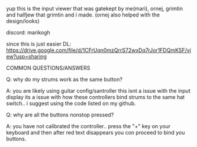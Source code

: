yup this is the input viewer that was gatekept by me(mari), ornej, grimtin and halfjew that grimtin and i made. (ornej also helped with the design/looks)

discord: marikogh

since this is just easier
DL: https://drive.google.com/file/d/1CFrUqn0mzQrrS72wxDq7rJor1FDQmKSF/view?usp=sharing

COMMON QUESTIONS/ANSWERS

Q: why do my strums work as the same button?

A: you are likely using guitar config/santroller this isnt a issue with the input display its a issue with how these controllers bind strums to the same hat switch.. i suggest using the code listed on my github.

Q: why are all the buttons nonstop pressed?

A: you have not calibrated the controller.. press the "+" key on your keyboard and then after red text disappears you con proceed to bind you buttons.

